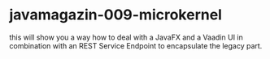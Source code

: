 # javamagazin-009-microkernel

this will show you a way how to deal with a JavaFX and a Vaadin UI 
in combination with an REST Service Endpoint to encapsulate the legacy part.